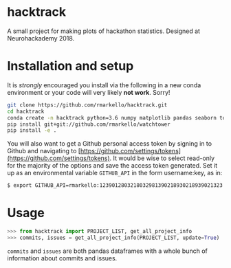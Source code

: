 # hacktrack
A small project for making plots of hackathon statistics. Designed at Neurohackademy 2018.

# Installation and setup
It is _strongly_ encouraged you install via the following in a new conda environment or your code will very likely **not work**. Sorry!

```bash
git clone https://github.com/rmarkello/hacktrack.git
cd hacktrack
conda create -n hacktrack python=3.6 numpy matplotlib pandas seaborn tqdm
pip install git+git://github.com/rmarkello/watchtower
pip install -e .
```

You will also want to get a Github personal access token by signing in to Github and navigating to [https://github.com/settings/tokens](https://github.com/settings/tokens). It would be wise to select read-only for the majority of the options and save the access token generated. Set it up as an environmental variable `GITHUB_API` in the form username:key, as in:

```bash
$ export GITHUB_API=rmarkello:1239012803218032981390218930218939021323
```

# Usage

```python
>>> from hacktrack import PROJECT_LIST, get_all_project_info
>>> commits, issues = get_all_project_info(PROJECT_LIST, update=True)
```

`commits` and `issues` are both pandas dataframes with a whole bunch of information about commits and issues.
